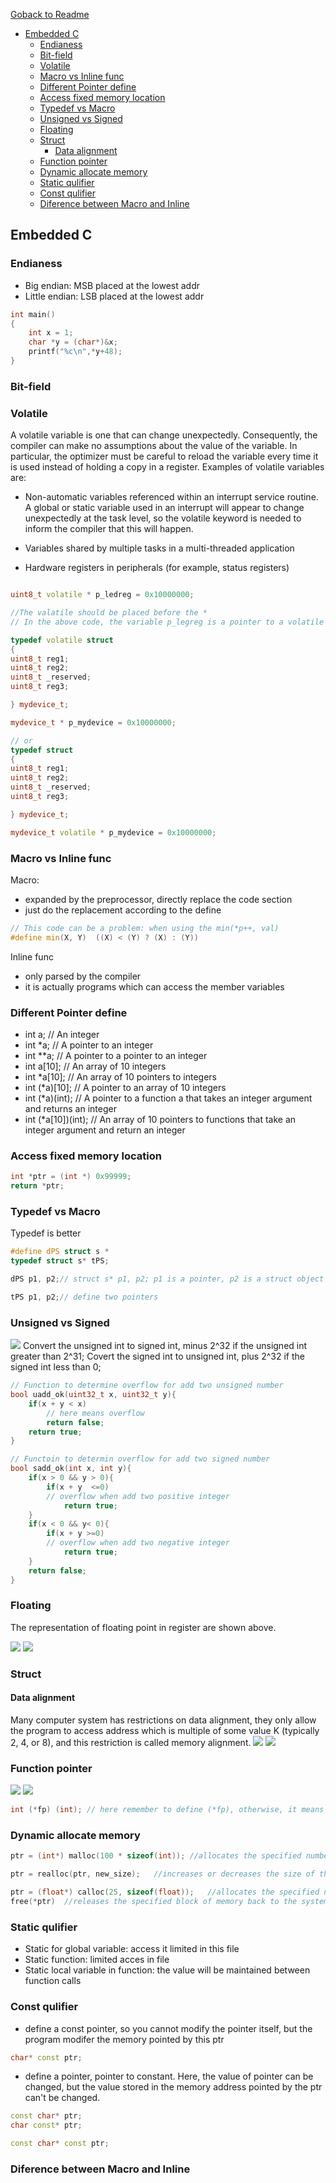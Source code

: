 [Goback to Readme](./readme.md)

- [Embedded C](#embedded-c)
  - [Endianess](#endianess)
  - [Bit-field](#bit-field)
  - [Volatile](#volatile)
  - [Macro vs Inline func](#macro-vs-inline-func)
  - [Different Pointer define](#different-pointer-define)
  - [Access fixed memory location](#access-fixed-memory-location)
  - [Typedef vs Macro](#typedef-vs-macro)
  - [Unsigned vs Signed](#unsigned-vs-signed)
  - [Floating](#floating)
  - [Struct](#struct)
    - [Data alignment](#data-alignment)
  - [Function pointer](#function-pointer)
  - [Dynamic allocate memory](#dynamic-allocate-memory)
  - [Static qulifier](#static-qulifier)
  - [Const qulifier](#const-qulifier)
  - [Diference between Macro and Inline](#diference-between-macro-and-inline)

## Embedded C

### Endianess 
- Big endian: MSB placed at the lowest addr 
- Little endian: LSB placed at the lowest addr 
```c++
int main() 
{ 
    int x = 1; 
    char *y = (char*)&x; 
    printf("%c\n",*y+48); 
} 
```
### Bit-field


### Volatile

A volatile variable is one that can change unexpectedly. Consequently, the compiler can make no assumptions about the value of the variable. In particular, the optimizer must be careful to reload the variable every time it is used instead of holding a copy in a register. Examples of volatile variables are:

- Non-automatic variables referenced within an interrupt service routine. 
A global or static variable used in an interrupt will appear to change unexpectedly at the task level, so the volatile keyword is needed to inform the compiler that this will happen.

- Variables shared by multiple tasks in a multi-threaded application 
- Hardware registers in peripherals (for example, status registers)

```c++

uint8_t volatile * p_ledreg = 0x10000000;

//The valatile should be placed before the *
// In the above code, the variable p_legreg is a pointer to a volatile 8-bit unsigned register located at address 0x10000000.

typedef volatile struct
{
uint8_t reg1;
uint8_t reg2;
uint8_t _reserved;
uint8_t reg3;

} mydevice_t;

mydevice_t * p_mydevice = 0x10000000;

// or
typedef struct
{
uint8_t reg1;
uint8_t reg2;
uint8_t _reserved;
uint8_t reg3;

} mydevice_t;

mydevice_t volatile * p_mydevice = 0x10000000;
```

### Macro vs Inline func

Macro:
- expanded by the preprocessor, directly replace the code section
- just do the replacement according to the define
```c++
// This code can be a problem: when using the min(*p++, val)
#define min(X, Y)  ((X) < (Y) ? (X) : (Y))

```
Inline func
- only parsed by the compiler
- it is actually programs which can access the member variables

### Different Pointer define
- int a; // An integer
- int *a; // A pointer to an integer
- int **a; // A pointer to a pointer to an integer
- int a[10]; // An array of 10 integers
- int *a[10]; // An array of 10 pointers to integers
- int (*a)[10]; // A pointer to an array of 10 integers
- int (*a)(int); // A pointer to a function a that takes an integer argument and returns an integer
- int (*a[10])(int); // An array of 10 pointers to functions that take an integer argument and return an integer

### Access fixed memory location

```c++
int *ptr = (int *) 0x99999;
return *ptr;
```
### Typedef vs Macro
Typedef is better
```c++
#define dPS struct s * 
typedef struct s* tPS;

dPS p1, p2;// struct s* p1, p2; p1 is a pointer, p2 is a struct object

tPS p1, p2;// define two pointers

```

### Unsigned vs Signed
![](./IMG/补码到无符号.png)
Convert the unsigned int to signed int, minus 2^32 if the unsigned int greater than 2^31;
Covert the signed int to unsigned int, plus 2^32 if the signed int less than 0;

```c++
// Function to determine overflow for add two unsigned number
bool uadd_ok(uint32_t x, uint32_t y){
    if(x + y < x)
        // here means overflow
        return false;
    return true;
}

// Functoin to determin overflow for add two signed number
bool sadd_ok(int x, int y){
    if(x > 0 && y > 0){
        if(x + y  <=0)
        // overflow when add two positive integer
            return true;
    }
    if(x < 0 && y< 0){
        if(x + y >=0)
        // overflow when add two negative integer
            return true;
    }
    return false;
}

```
### Floating
The representation of floating point in register are shown above.

![](./IMG/floating_point.png)
![](./IMG/IEEE_float.png)

### Struct

#### Data alignment

Many computer system has restrictions on data alignment, they only allow the program to access address which is multiple of some value K (typically 2, 4, or 8), and this restriction is called memory alignment.
![](./IMG/Memory_alignment.png)
![](./IMG/Memory_align2.png)

### Function pointer
![](./IMG/Function_pointer.png)
![](./IMG/Function_pointer2.png)
```c++
int (*fp) (int); // here remember to define (*fp), otherwise, it means that the function with pointer return type
```

### Dynamic allocate memory
```c++
ptr = (int*) malloc(100 * sizeof(int));	//allocates the specified number of bytes

ptr = realloc(ptr, new_size);	//increases or decreases the size of the specified block of memory, moving it if necessary

ptr = (float*) calloc(25, sizeof(float));	//allocates the specified number of bytes and initializes them to zero
free(*ptr)	//releases the specified block of memory back to the system
```
### Static qulifier
- Static for global variable: access it limited in this file
- Static function: limited acces in file
- Static local variable in function: the value will be maintained between function calls

### Const qulifier

- define a const pointer, so you cannot modify the pointer itself, but the program modifer the memory pointed by this ptr
```c++
char* const ptr;
```
- define a pointer, pointer to constant. Here, the value of pointer can be changed, but the value stored in the memory address pointed by the ptr can't be changed.
```c++
const char* ptr;
char const* ptr;
```
```c++
const char* const ptr;
```


### Diference between Macro and Inline